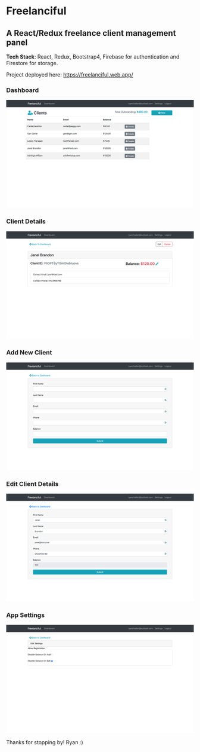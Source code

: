 # Freelanciful

## A React/Redux freelance client management panel

**Tech Stack**: React, Redux, Bootstrap4, Firebase for authentication and Firestore for storage.

Project deployed here: https://freelanciful.web.app/

### Dashboard

![Freenlanciful Dashboard Page](./images/Freelanciful_1.png)

### Client Details

![Freenlanciful Client Details Page](./images/Freelanciful_2.png)

### Add New Client

![Freenlanciful New Client Form Page](./images/Freelanciful_4.png)

### Edit Client Details

![Freenlanciful Edit Client Form Page](./images/Freelanciful_5.png)

### App Settings

![Freenlanciful Settings Page](./images/Freelanciful_3.png)

Thanks for stopping by! Ryan :)
